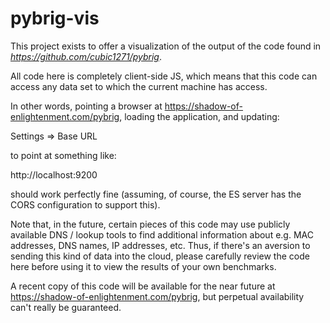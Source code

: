 pybrig-vis
==========

This project exists to offer a visualization of the output of the code found in _https://github.com/cubic1271/pybrig_.

All code here is completely client-side JS, which means that this code can access any data set to which the current
machine has access.

In other words, pointing a browser at https://shadow-of-enlightenment.com/pybrig, loading the application, and updating:

Settings => Base URL

to point at something like:

http://localhost:9200

should work perfectly fine (assuming, of course, the ES server has the CORS configuration to support this).

Note that, in the future, certain pieces of this code may use publicly available DNS / lookup tools to find additional information 
about e.g. MAC addresses, DNS names, IP addresses, etc.  Thus, if there's an aversion to sending this kind of data into the cloud,
please carefully review the code here before using it to view the results of your own benchmarks.

A recent copy of this code will be available for the near future at https://shadow-of-enlightenment.com/pybrig, but 
perpetual availability can't really be guaranteed.
